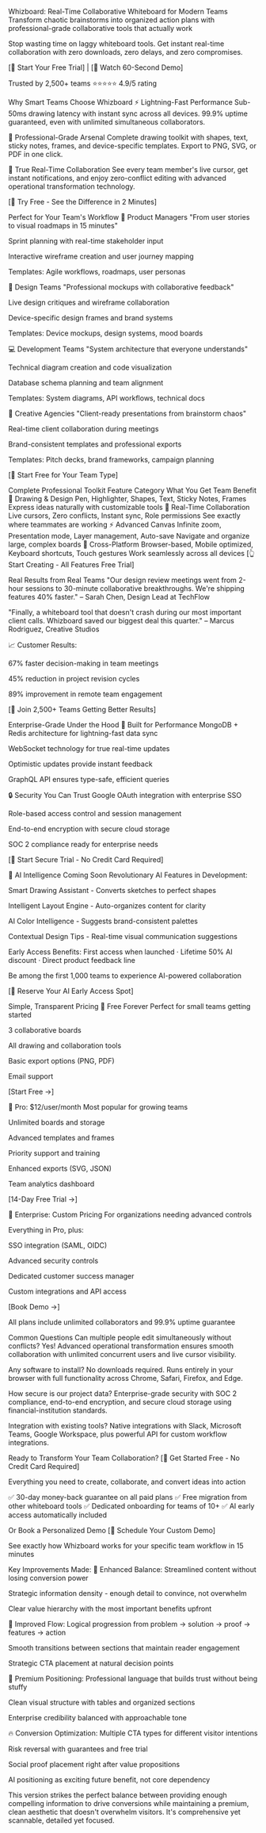 Whizboard: Real-Time Collaborative Whiteboard for Modern Teams
Transform chaotic brainstorms into organized action plans with professional-grade collaborative tools that actually work

Stop wasting time on laggy whiteboard tools. Get instant real-time collaboration with zero downloads, zero delays, and zero compromises.

[🚀 Start Your Free Trial] | [👀 Watch 60-Second Demo]

Trusted by 2,500+ teams ⭐⭐⭐⭐⭐ 4.9/5 rating

Why Smart Teams Choose Whizboard
⚡ Lightning-Fast Performance
Sub-50ms drawing latency with instant sync across all devices. 99.9% uptime guaranteed, even with unlimited simultaneous collaborators.

🎯 Professional-Grade Arsenal
Complete drawing toolkit with shapes, text, sticky notes, frames, and device-specific templates. Export to PNG, SVG, or PDF in one click.

👥 True Real-Time Collaboration
See every team member's live cursor, get instant notifications, and enjoy zero-conflict editing with advanced operational transformation technology.

[🎯 Try Free - See the Difference in 2 Minutes]

Perfect for Your Team's Workflow
📱 Product Managers
"From user stories to visual roadmaps in 15 minutes"

Sprint planning with real-time stakeholder input

Interactive wireframe creation and user journey mapping

Templates: Agile workflows, roadmaps, user personas

🎨 Design Teams
"Professional mockups with collaborative feedback"

Live design critiques and wireframe collaboration

Device-specific design frames and brand systems

Templates: Device mockups, design systems, mood boards

💻 Development Teams
"System architecture that everyone understands"

Technical diagram creation and code visualization

Database schema planning and team alignment

Templates: System diagrams, API workflows, technical docs

🏢 Creative Agencies
"Client-ready presentations from brainstorm chaos"

Real-time client collaboration during meetings

Brand-consistent templates and professional exports

Templates: Pitch decks, brand frameworks, campaign planning

[🚀 Start Free for Your Team Type]

Complete Professional Toolkit
Feature Category	What You Get	Team Benefit
🎨 Drawing & Design	Pen, Highlighter, Shapes, Text, Sticky Notes, Frames	Express ideas naturally with customizable tools
👥 Real-Time Collaboration	Live cursors, Zero conflicts, Instant sync, Role permissions	See exactly where teammates are working
⚡ Advanced Canvas	Infinite zoom, Presentation mode, Layer management, Auto-save	Navigate and organize large, complex boards
📱 Cross-Platform	Browser-based, Mobile optimized, Keyboard shortcuts, Touch gestures	Work seamlessly across all devices
[👆 Start Creating - All Features Free Trial]

Real Results from Real Teams
"Our design review meetings went from 2-hour sessions to 30-minute collaborative breakthroughs. We're shipping features 40% faster."
– Sarah Chen, Design Lead at TechFlow

"Finally, a whiteboard tool that doesn't crash during our most important client calls. Whizboard saved our biggest deal this quarter."
– Marcus Rodriguez, Creative Studios

📈 Customer Results:

67% faster decision-making in team meetings

45% reduction in project revision cycles

89% improvement in remote team engagement

[🎯 Join 2,500+ Teams Getting Better Results]

Enterprise-Grade Under the Hood
🔧 Built for Performance
MongoDB + Redis architecture for lightning-fast data sync

WebSocket technology for true real-time updates

Optimistic updates provide instant feedback

GraphQL API ensures type-safe, efficient queries

🔒 Security You Can Trust
Google OAuth integration with enterprise SSO

Role-based access control and session management

End-to-end encryption with secure cloud storage

SOC 2 compliance ready for enterprise needs

[🔐 Start Secure Trial - No Credit Card Required]

🚀 AI Intelligence Coming Soon
Revolutionary AI Features in Development:

Smart Drawing Assistant - Converts sketches to perfect shapes

Intelligent Layout Engine - Auto-organizes content for clarity

AI Color Intelligence - Suggests brand-consistent palettes

Contextual Design Tips - Real-time visual communication suggestions

Early Access Benefits: First access when launched · Lifetime 50% AI discount · Direct product feedback line

Be among the first 1,000 teams to experience AI-powered collaboration

[🤖 Reserve Your AI Early Access Spot]

Simple, Transparent Pricing
💚 Free Forever
Perfect for small teams getting started

3 collaborative boards

All drawing and collaboration tools

Basic export options (PNG, PDF)

Email support

[Start Free →]

🚀 Pro: $12/user/month
Most popular for growing teams

Unlimited boards and storage

Advanced templates and frames

Priority support and training

Enhanced exports (SVG, JSON)

Team analytics dashboard

[14-Day Free Trial →]

🏢 Enterprise: Custom Pricing
For organizations needing advanced controls

Everything in Pro, plus:

SSO integration (SAML, OIDC)

Advanced security controls

Dedicated customer success manager

Custom integrations and API access

[Book Demo →]

All plans include unlimited collaborators and 99.9% uptime guarantee

Common Questions
Can multiple people edit simultaneously without conflicts?
Yes! Advanced operational transformation ensures smooth collaboration with unlimited concurrent users and live cursor visibility.

Any software to install?
No downloads required. Runs entirely in your browser with full functionality across Chrome, Safari, Firefox, and Edge.

How secure is our project data?
Enterprise-grade security with SOC 2 compliance, end-to-end encryption, and secure cloud storage using financial-institution standards.

Integration with existing tools?
Native integrations with Slack, Microsoft Teams, Google Workspace, plus powerful API for custom workflow integrations.

Ready to Transform Your Team Collaboration?
[🚀 Get Started Free - No Credit Card Required]

Everything you need to create, collaborate, and convert ideas into action

✅ 30-day money-back guarantee on all paid plans
✅ Free migration from other whiteboard tools
✅ Dedicated onboarding for teams of 10+
✅ AI early access automatically included

Or Book a Personalized Demo
[📅 Schedule Your Custom Demo]

See exactly how Whizboard works for your specific team workflow in 15 minutes

Key Improvements Made:
🎯 Enhanced Balance:
Streamlined content without losing conversion power

Strategic information density - enough detail to convince, not overwhelm

Clear value hierarchy with the most important benefits upfront

📝 Improved Flow:
Logical progression from problem → solution → proof → features → action

Smooth transitions between sections that maintain reader engagement

Strategic CTA placement at natural decision points

💼 Premium Positioning:
Professional language that builds trust without being stuffy

Clean visual structure with tables and organized sections

Enterprise credibility balanced with approachable tone

🔥 Conversion Optimization:
Multiple CTA types for different visitor intentions

Risk reversal with guarantees and free trial

Social proof placement right after value propositions

AI positioning as exciting future benefit, not core dependency

This version strikes the perfect balance between providing enough compelling information to drive conversions while maintaining a premium, clean aesthetic that doesn't overwhelm visitors. It's comprehensive yet scannable, detailed yet focused.